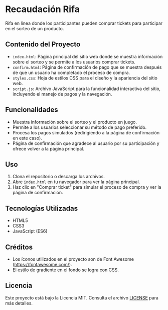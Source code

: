 # Recaudación Rifa

Rifa en línea donde los participantes pueden comprar tickets para participar en el sorteo de un producto.

## Contenido del Proyecto

- `index.html`: Página principal del sitio web donde se muestra información sobre el sorteo y se permite a los usuarios comprar tickets.
- `confirm.html`: Página de confirmación de pago que se muestra después de que un usuario ha completado el proceso de compra.
- `styles.css`: Hoja de estilos CSS para el diseño y la apariencia del sitio web.
- `script.js`: Archivo JavaScript para la funcionalidad interactiva del sitio, incluyendo el manejo de pagos y la navegación.

## Funcionalidades

- Muestra información sobre el sorteo y el producto en juego.
- Permite a los usuarios seleccionar su método de pago preferido.
- Procesa los pagos simulados (redirigiendo a la página de confirmación en este caso).
- Página de confirmación que agradece al usuario por su participación y ofrece volver a la página principal.

## Uso

1. Clona el repositorio o descarga los archivos.
2. Abre `index.html` en tu navegador para ver la página principal.
3. Haz clic en "Comprar ticket" para simular el proceso de compra y ver la página de confirmación.

## Tecnologías Utilizadas

- HTML5
- CSS3
- JavaScript (ES6)

## Créditos

- Los íconos utilizados en el proyecto son de Font Awesome (https://fontawesome.com/).
- El estilo de gradiente en el fondo se logra con CSS.

## Licencia

Este proyecto está bajo la Licencia MIT. Consulta el archivo [LICENSE](LICENSE) para más detalles.
